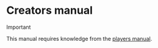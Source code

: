 # Creators manual

> [!IMPORTANT]
> This manual requires knowledge from the [players manual](/players/).